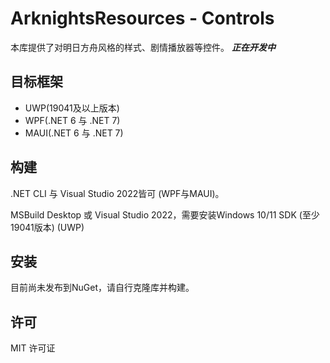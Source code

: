 # ArknightsResources - Controls
本库提供了对明日方舟风格的样式、剧情播放器等控件。
***正在开发中***

## 目标框架
- UWP(19041及以上版本)
- WPF(.NET 6 与 .NET 7)
- MAUI(.NET 6 与 .NET 7)

## 构建
.NET CLI 与 Visual Studio 2022皆可 (WPF与MAUI)。

MSBuild Desktop 或 Visual Studio 2022，需要安装Windows 10/11 SDK (至少19041版本) (UWP)

## 安装
目前尚未发布到NuGet，请自行克隆库并构建。

## 许可
MIT 许可证